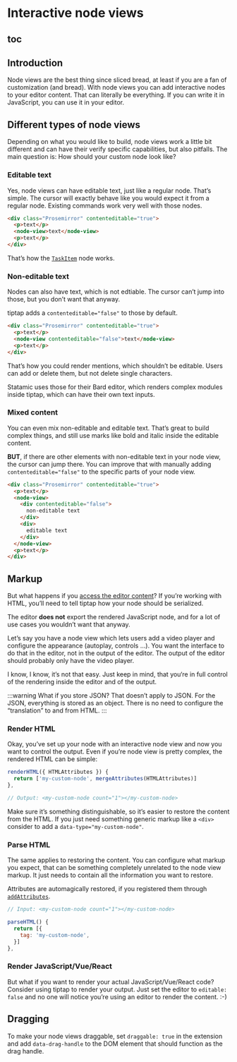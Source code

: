 # Interactive node views

## toc

## Introduction
Node views are the best thing since sliced bread, at least if you are a fan of customization (and bread). With node views you can add interactive nodes to your editor content. That can literally be everything. If you can write it in JavaScript, you can use it in your editor.

## Different types of node views
Depending on what you would like to build, node views work a little bit different and can have their verify specific capabilities, but also pitfalls. The main question is: How should your custom node look like?

### Editable text
Yes, node views can have editable text, just like a regular node. That’s simple. The cursor will exactly behave like you would expect it from a regular node. Existing commands work very well with those nodes.

```html
<div class="Prosemirror" contenteditable="true">
  <p>text</p>
  <node-view>text</node-view>
  <p>text</p>
</div>
```

That’s how the [`TaskItem`](/api/nodes/task-item) node works.

### Non-editable text
Nodes can also have text, which is not edtiable. The cursor can’t jump into those, but you don’t want that anyway.

tiptap adds a `contenteditable="false"` to those by default.

```html
<div class="Prosemirror" contenteditable="true">
  <p>text</p>
  <node-view contenteditable="false">text</node-view>
  <p>text</p>
</div>
```

That’s how you could render mentions, which shouldn’t be editable. Users can add or delete them, but not delete single characters.

Statamic uses those for their Bard editor, which renders complex modules inside tiptap, which can have their own text inputs.

### Mixed content
You can even mix non-editable and editable text. That’s great to build complex things, and still use marks like bold and italic inside the editable content.

**BUT**, if there are other elements with non-editable text in your node view, the cursor can jump there. You can improve that with manually adding `contenteditable="false"` to the specific parts of your node view.

```html
<div class="Prosemirror" contenteditable="true">
  <p>text</p>
  <node-view>
    <div contenteditable="false">
      non-editable text
    </div>
    <div>
      editable text
    </div>
  </node-view>
  <p>text</p>
</div>
```

## Markup
But what happens if you [access the editor content](/guide/output)? If you’re working with HTML, you’ll need to tell tiptap how your node should be serialized.

The editor **does not** export the rendered JavaScript node, and for a lot of use cases you wouldn’t want that anyway.

Let’s say you have a node view which lets users add a video player and configure the appearance (autoplay, controls …). You want the interface to do that in the editor, not in the output of the editor. The output of the editor should probably only have the video player.

I know, I know, it’s not that easy. Just keep in mind, that you‘re in full control of the rendering inside the editor and of the output.

:::warning What if you store JSON?
That doesn’t apply to JSON. For the JSON, everything is stored as an object. There is no need to configure the “translation” to and from HTML.
:::

### Render HTML
Okay, you’ve set up your node with an interactive node view and now you want to control the output. Even if you’re node view is pretty complex, the rendered HTML can be simple:

```js
renderHTML({ HTMLAttributes }) {
  return ['my-custom-node', mergeAttributes(HTMLAttributes)]
},

// Output: <my-custom-node count="1"></my-custom-node>
```

Make sure it’s something distinguishable, so it’s easier to restore the content from the HTML. If you just need something generic markup like a `<div>` consider to add a `data-type="my-custom-node"`.

### Parse HTML
The same applies to restoring the content. You can configure what markup you expect, that can be something completely unrelated to the node view markup. It just needs to contain all the information you want to restore.

Attributes are automagically restored, if you registered them through [`addAttributes`](/guide/custom-extensions#attributes).

```js
// Input: <my-custom-node count="1"></my-custom-node>

parseHTML() {
  return [{
    tag: 'my-custom-node',
  }]
},
```

### Render JavaScript/Vue/React
But what if you want to render your actual JavaScript/Vue/React code? Consider using tiptap to render your output. Just set the editor to `editable: false` and no one will notice you’re using an editor to render the content. :-)

## Dragging
To make your node views draggable, set `draggable: true` in the extension and add `data-drag-handle` to the DOM element that should function as the drag handle.

<demo name="Guide/NodeViews/DragHandle" />

<!-- ## Reference

### dom: ?⁠dom.Node
> The outer DOM node that represents the document node. When not given, the default strategy is used to create a DOM node.

### contentDOM: ?⁠dom.Node
> The DOM node that should hold the node's content. Only meaningful if the node view also defines a dom property and if its node type is not a leaf node type. When this is present, ProseMirror will take care of rendering the node's children into it. When it is not present, the node view itself is responsible for rendering (or deciding not to render) its child nodes.

### update: ?⁠fn(node: Node, decorations: [Decoration]) → bool
> When given, this will be called when the view is updating itself. It will be given a node (possibly of a different type), and an array of active decorations (which are automatically drawn, and the node view may ignore if it isn't interested in them), and should return true if it was able to update to that node, and false otherwise. If the node view has a contentDOM property (or no dom property), updating its child nodes will be handled by ProseMirror.

### selectNode: ?⁠fn()
> Can be used to override the way the node's selected status (as a node selection) is displayed.

### deselectNode: ?⁠fn()
> When defining a selectNode method, you should also provide a deselectNode method to remove the effect again.

### setSelection: ?⁠fn(anchor: number, head: number, root: dom.Document)
> This will be called to handle setting the selection inside the node. The anchor and head positions are relative to the start of the node. By default, a DOM selection will be created between the DOM positions corresponding to those positions, but if you override it you can do something else.

### stopEvent: ?⁠fn(event: dom.Event) → bool
> Can be used to prevent the editor view from trying to handle some or all DOM events that bubble up from the node view. Events for which this returns true are not handled by the editor.

### ignoreMutation: ?⁠fn(dom.MutationRecord) → bool
> Called when a DOM mutation or a selection change happens within the view. When the change is a selection change, the record will have a type property of "selection" (which doesn't occur for native mutation records). Return false if the editor should re-read the selection or re-parse the range around the mutation, true if it can safely be ignored.

### destroy: ?⁠fn()
> Called when the node view is removed from the editor or the whole editor is destroyed. -->
